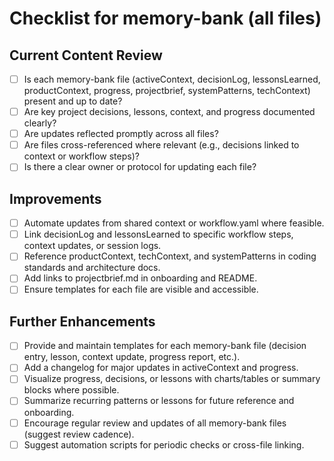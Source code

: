 # Checklist for memory-bank (all files)

## Current Content Review

- [ ] Is each memory-bank file (activeContext, decisionLog, lessonsLearned, productContext, progress, projectbrief, systemPatterns, techContext) present and up to date?
- [ ] Are key project decisions, lessons, context, and progress documented clearly?
- [ ] Are updates reflected promptly across all files?
- [ ] Are files cross-referenced where relevant (e.g., decisions linked to context or workflow steps)?
- [ ] Is there a clear owner or protocol for updating each file?

## Improvements

- [ ] Automate updates from shared context or workflow.yaml where feasible.
- [ ] Link decisionLog and lessonsLearned to specific workflow steps, context updates, or session logs.
- [ ] Reference productContext, techContext, and systemPatterns in coding standards and architecture docs.
- [ ] Add links to projectbrief.md in onboarding and README.
- [ ] Ensure templates for each file are visible and accessible.

## Further Enhancements

- [ ] Provide and maintain templates for each memory-bank file (decision entry, lesson, context update, progress report, etc.).
- [ ] Add a changelog for major updates in activeContext and progress.
- [ ] Visualize progress, decisions, or lessons with charts/tables or summary blocks where possible.
- [ ] Summarize recurring patterns or lessons for future reference and onboarding.
- [ ] Encourage regular review and updates of all memory-bank files (suggest review cadence).
- [ ] Suggest automation scripts for periodic checks or cross-file linking.
